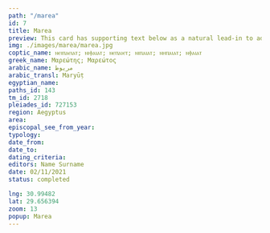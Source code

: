 ```yaml
---
path: "/marea"
id: 7
title: Marea
preview: This card has supporting text below as a natural lead-in to additional content.
img: ./images/marea/marea.jpg
coptic_name: ⲛⲉⲓⲡⲁⲉⲓⲁⲧ; ⲛⲓⲫⲁⲓⲁⲧ; ⲛⲉⲡⲁⲓⲉⲧ; ⲛⲓⲡⲁⲓⲁⲧ; ⲛⲏⲡⲁⲓⲁⲧ; ⲛⲫⲁⲓⲁⲧ
greek_name: Μαρεώτης; Μαρεώτος
arabic_name: مريوط
arabic_transl: Maryūṭ
egyptian_name:
paths_id: 143
tm_id: 2718
pleiades_id: 727153
region: Aegyptus
area:
episcopal_see_from_year:
typology:
date_from:
date_to:
dating_criteria:
editors: Name Surname
date: 02/11/2021
status: completed

lng: 30.99482
lat: 29.656394
zoom: 13
popup: Marea
---
```

